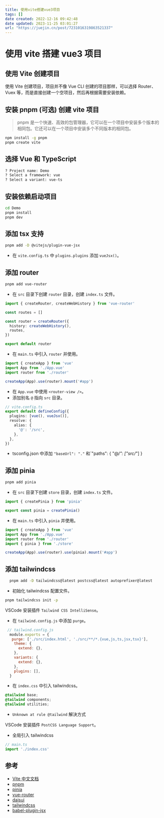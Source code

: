 ```yaml
---
title: 使用vite搭建vue3项目
tags: []
date created: 2022-12-16 09:42:48
date updated: 2023-11-25 03:01:27
url: "https://juejin.cn/post/7231016319863521337"
---
```


# 使用 vite 搭建 vue3 项目

## 使用 Vite 创建项目

使用 Vite 创建项目，项目并不像 Vue CLI 创建的项目那样，可以选择 Router、Vuex 等，而是直接创建一个空项目，然后再根据需要安装依赖。

## 安装 pnpm (可选) 创建 vite 项目

> pnpm 是一个快速、高效的包管理器，它可以在一个项目中安装多个版本的相同包。它还可以在一个项目中安装多个不同版本的相同包。

```bash
npm install -g pnpm
pnpm create vite
```

## 选择 Vue 和 TypeScript

```bash
? Project name: Demo
? Select a framework: vue
? Select a variant: vue-ts
```

## 安装依赖启动项目

```bash
cd Demo
pnpm install
pnpm dev
```

## 添加 tsx 支持

```bash
pnpm add -D @vitejs/plugin-vue-jsx
```

- 在 `vite.config.ts` 中 `plugins.plugins` 添加 `vueJsx()`。

## 添加 router

```bash
pnpm add vue-router
```

- 在 `src` 目录下创建 `router` 目录，创建 `index.ts` 文件。

```ts
import { createRouter, createWebHistory } from 'vue-router'

const routes = []

const router = createRouter({
  history: createWebHistory(),
  routes,
})

export default router
```

- 在 `main.ts` 中引入 `router` 并使用。

```ts
import { createApp } from 'vue'
import App from './App.vue'
import router from './router'

createApp(App).use(router).mount('#app')
```

- 在 `App.vue` 中使用 `<router-view />`。
- 添加别名 `@` 指向 `src` 目录。

```ts
// vite.config.ts
export default defineConfig({
  plugins: [vue(), vueJsx()],
  resolve: {
    alias: {
      '@': '/src',
    },
  },
})
```

- tsconfig.json 中添加 `"baseUrl": "."` 和`"paths": { "@/_": ["src/_"] }

## 添加 pinia

```bash
pnpm add pinia
```

- 在 `src` 目录下创建 `store` 目录，创建 `index.ts` 文件。

```ts
import { createPinia } from 'pinia'

export const pinia = createPinia()
```

- 在 `main.ts` 中引入 `pinia` 并使用。

```ts
import { createApp } from 'vue'
import App from './App.vue'
import router from './router'
import { pinia } from './store'

createApp(App).use(router).use(pinia).mount('#app')
```

## 添加 tailwindcss

```bash
  pnpm add -D tailwindcss@latest postcss@latest autoprefixer@latest
```

- 初始化 tailwindcss 配置文件。

```bash
pnpm tailwindcss init -p
```

VSCode 安装插件 `Tailwind CSS IntelliSense`。

- 在 `tailwind.config.js` 中添加 `purge`。

```js
 // tailwind.config.js
  module.exports = {
   purge: ['./src/index.html', './src/**/*.{vue,js,ts,jsx,tsx}'],
    theme: {
      extend: {},
    },
    variants: {
      extend: {},
    },
    plugins: [],
  }
```

- 在 `index.css` 中引入 tailwindcss。

```css
@tailwind base;
@tailwind components;
@tailwind utilities;
```

- `Unknown at rule @tailwind` 解決方式

VSCode 安装插件 `PostCSS Language Support`。

- 全局引入 tailwindcss

```ts
// main.ts
import './index.css'
```

## 参考

- [Vite 中文文档](https://cn.vitejs.dev/guide/)
- [pnpm](https://pnpm.io/)
- [pinia](https://pinia.esm.dev/)
- [vue-router](https://next.router.vuejs.org/zh/)
- [daisui](https://daisyui.com/)
- [tailwindcss](https://tailwindcss.com/)
- [babel-plugin-jsx](https://github.com/vuejs/babel-plugin-jsx)
